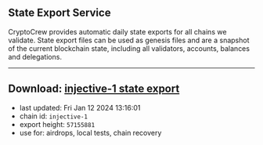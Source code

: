 ## State Export Service
CryptoCrew provides automatic daily state exports for all chains we validate. State export files can be used as genesis files and are a snapshot of the current blockchain state, including all validators, accounts, balances and delegations.

---
**Download: [injective-1 state export](https://dl.ccvalidators.com/SERVICE/injective/injective-1_export_57155881.json)**
---

- last updated: Fri Jan 12 2024 13:16:01
- chain id: `injective-1`
- export height: `57155881`
- use for: airdrops, local tests, chain recovery
